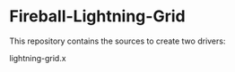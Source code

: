 Fireball-Lightning-Grid
=======================

This repository contains the sources to create two
drivers:

lightning-grid.x

